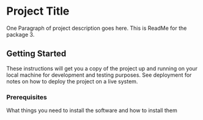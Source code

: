 # Project Title

One Paragraph of project description goes here. This is ReadMe for the package 3.

## Getting Started

These instructions will get you a copy of the project up and running on your local machine for
development and testing purposes. See deployment for notes on how to deploy the project on a live
system.

### Prerequisites

What things you need to install the software and how to install them
